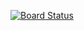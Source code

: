 [![Board Status](https://dev.azure.com/rajsofdev/da45880e-802e-46cf-88c6-286365477404/1e4a4a3b-3601-4674-a7c2-6e7e8b5f6ab4/_apis/work/boardbadge/df0000f4-59c0-44a7-bb9c-14c020e873a7)](https://dev.azure.com/rajsofdev/da45880e-802e-46cf-88c6-286365477404/_boards/board/t/1e4a4a3b-3601-4674-a7c2-6e7e8b5f6ab4/Microsoft.RequirementCategory)